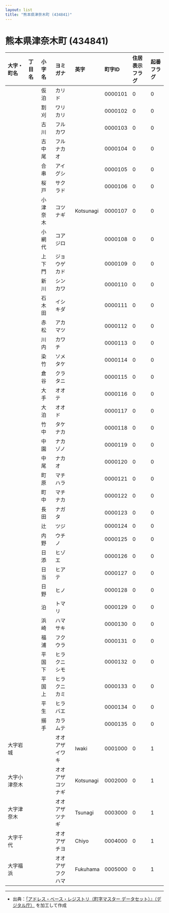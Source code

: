 ```yaml
---
layout: list
title: "熊本県津奈木町 (434841)"
---
```


# 熊本県津奈木町 (434841)

| 大字・町名 | 丁目名 | 小字名 | ヨミガナ | 英字 | 町字ID | 住居表示フラグ | 起番フラグ |
|:---|:---|:---|:---|:---|:---|:---|:---|
|  |  | 仮泊 | カリド |  | 0000101 | 0 | 0 |
|  |  | 割刈 | ワリカリ |  | 0000102 | 0 | 0 |
|  |  | 古川 | フルカワ |  | 0000103 | 0 | 0 |
|  |  | 古中尾 | フルナカオ |  | 0000104 | 0 | 0 |
|  |  | 合串 | アイグシ |  | 0000105 | 0 | 0 |
|  |  | 桜戸 | サクラド |  | 0000106 | 0 | 0 |
|  |  | 小津奈木 | コツナギ | Kotsunagi | 0000107 | 0 | 0 |
|  |  | 小網代 | コアジロ |  | 0000108 | 0 | 0 |
|  |  | 上下門 | ジョウゲカド |  | 0000109 | 0 | 0 |
|  |  | 新川 | シンカワ |  | 0000110 | 0 | 0 |
|  |  | 石木田 | イシキダ |  | 0000111 | 0 | 0 |
|  |  | 赤松 | アカマツ |  | 0000112 | 0 | 0 |
|  |  | 川内 | カワチ |  | 0000113 | 0 | 0 |
|  |  | 染竹 | ソメタケ |  | 0000114 | 0 | 0 |
|  |  | 倉谷 | クラタニ |  | 0000115 | 0 | 0 |
|  |  | 大手 | オオテ |  | 0000116 | 0 | 0 |
|  |  | 大泊 | オオド |  | 0000117 | 0 | 0 |
|  |  | 竹中 | タケナカ |  | 0000118 | 0 | 0 |
|  |  | 中園 | ナカゾノ |  | 0000119 | 0 | 0 |
|  |  | 中尾 | ナカオ |  | 0000120 | 0 | 0 |
|  |  | 町原 | マチハラ |  | 0000121 | 0 | 0 |
|  |  | 町中 | マチナカ |  | 0000122 | 0 | 0 |
|  |  | 長田 | ナガタ |  | 0000123 | 0 | 0 |
|  |  | 辻 | ツジ |  | 0000124 | 0 | 0 |
|  |  | 内野 | ウチノ |  | 0000125 | 0 | 0 |
|  |  | 日添 | ヒゾエ |  | 0000126 | 0 | 0 |
|  |  | 日当 | ヒアテ |  | 0000127 | 0 | 0 |
|  |  | 日野 | ヒノ |  | 0000128 | 0 | 0 |
|  |  | 泊 | トマリ |  | 0000129 | 0 | 0 |
|  |  | 浜崎 | ハマサキ |  | 0000130 | 0 | 0 |
|  |  | 福浦 | フクウラ |  | 0000131 | 0 | 0 |
|  |  | 平国下 | ヒラクニシモ |  | 0000132 | 0 | 0 |
|  |  | 平国上 | ヒラクニカミ |  | 0000133 | 0 | 0 |
|  |  | 平生 | ヒラバエ |  | 0000134 | 0 | 0 |
|  |  | 搦手 | カラムテ |  | 0000135 | 0 | 0 |
| 大字岩城 |  |  | オオアザイワキ | Iwaki | 0001000 | 0 | 1 |
| 大字小津奈木 |  |  | オオアザコツナギ | Kotsunagi | 0002000 | 0 | 1 |
| 大字津奈木 |  |  | オオアザツナギ | Tsunagi | 0003000 | 0 | 1 |
| 大字千代 |  |  | オオアザチヨ | Chiyo | 0004000 | 0 | 1 |
| 大字福浜 |  |  | オオアザフクハマ | Fukuhama | 0005000 | 0 | 1 |

---

- 出典：[「アドレス・ベース・レジストリ（町字マスター データセット）』（デジタル庁）](https://www.digital.go.jp/policies/base_registry_address/) を加工して作成